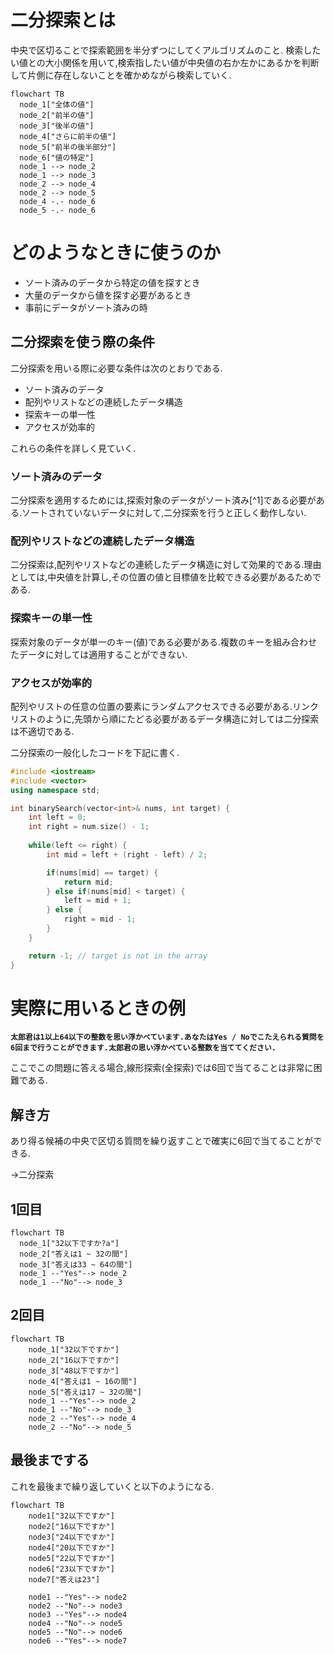 # 二分探索とは
中央で区切ることで探索範囲を半分ずつにしてくアルゴリズムのこと.
検索したい値との大小関係を用いて,検索指したい値が中央値の右か左かにあるかを判断して片側に存在しないことを確かめながら検索していく.

```mermaid
flowchart TB
  node_1["全体の値"]
  node_2["前半の値"]
  node_3["後半の値"]
  node_4["さらに前半の値"]
  node_5["前半の後半部分"]
  node_6["値の特定"]
  node_1 --> node_2
  node_1 --> node_3
  node_2 --> node_4
  node_2 --> node_5
  node_4 -.- node_6
  node_5 -.- node_6
```

# どのようなときに使うのか
- ソート済みのデータから特定の値を探すとき
- 大量のデータから値を探す必要があるとき
- 事前にデータがソート済みの時

## 二分探索を使う際の条件
二分探索を用いる際に必要な条件は次のとおりである.

- ソート済みのデータ
- 配列やリストなどの連続したデータ構造
- 探索キーの単一性
- アクセスが効率的

これらの条件を詳しく見ていく.

### ソート済みのデータ
二分探索を適用するためには,探索対象のデータがソート済み[^1]である必要がある.ソートされていないデータに対して,二分探索を行うと正しく動作しない.

### 配列やリストなどの連続したデータ構造
二分探索は,配列やリストなどの連続したデータ構造に対して効果的である.理由としては,中央値を計算し,その位置の値と目標値を比較できる必要があるためである.

### 探索キーの単一性
探索対象のデータが単一のキー(値)である必要がある.複数のキーを組み合わせたデータに対しては適用することができない.

### アクセスが効率的
配列やリストの任意の位置の要素にランダムアクセスできる必要がある.リンクリストのように,先頭から順にたどる必要があるデータ構造に対しては二分探索は不適切である.

二分探索の一般化したコードを下記に書く.

```C++
#include <iostream>
#include <vector>
using namespace std;

int binarySearch(vector<int>& nums, int target) {
    int left = 0;
    int right = num.size() - 1;
    
    while(left <= right) {
        int mid = left + (right - left) / 2;

        if(nums[mid] == target) {
            return mid;
        } else if(nums[mid] < target) {
            left = mid + 1;
        } else {
            right = mid - 1;
        }
    }

    return -1; // target is not in the array
}
```


# 実際に用いるときの例

**`太郎君は1以上64以下の整数を思い浮かべています.あなたはYes / Noでこたえられる質問を6回まで行うことができます.太郎君の思い浮かべている整数を当ててください.`**

ここでこの問題に答える場合,線形探索(全探索)では6回で当てることは非常に困難である.

## 解き方
あり得る候補の中央で区切る質問を繰り返すことで確実に6回で当てることができる.

→二分探索

## 1回目
```mermaid
flowchart TB
  node_1["32以下ですか?a"]
  node_2["答えは1 ~ 32の間"]
  node_3["答えは33 ~ 64の間"]
  node_1 --"Yes"--> node_2
  node_1 --"No"--> node_3
```


## 2回目
```mermaid
flowchart TB
    node_1["32以下ですか"]
    node_2["16以下ですか"]
    node_3["48以下ですか"]
    node_4["答えは1 ~ 16の間"]
    node_5["答えは17 ~ 32の間"]
    node_1 --"Yes"--> node_2
    node_1 --"No"--> node_3
    node_2 --"Yes"--> node_4
    node_2 --"No"--> node_5
```

## 最後までする
これを最後まで繰り返していくと以下のようになる.

```mermaid
flowchart TB
    node1["32以下ですか"]
    node2["16以下ですか"]
    node3["24以下ですか"]
    node4["20以下ですか"]
    node5["22以下ですか"]
    node6["23以下ですか"]
    node7["答えは23"]

    node1 --"Yes"--> node2
    node2 --"No"--> node3
    node3 --"Yes"--> node4
    node4 --"No"--> node5
    node5 --"No"--> node6
    node6 --"Yes"--> node7
```
